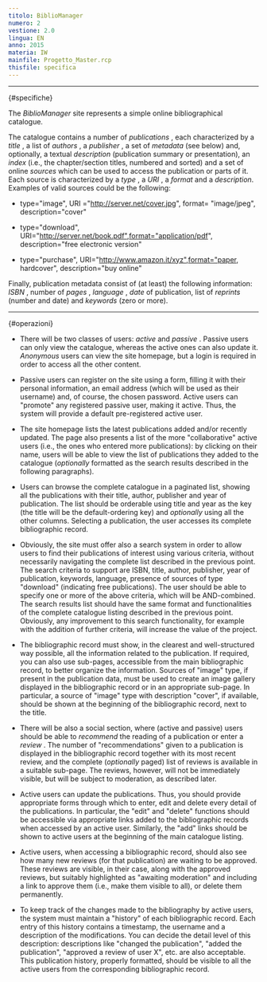 ```yaml
---
titolo: BiblioManager
numero: 2
vestione: 2.0
lingua: EN
anno: 2015
materia: IW
mainfile: Progetto_Master.rcp
thisfile: specifica
---
```


-------

{#specifiche}

The *BiblioManager* site represents a simple online bibliographical catalogue.

The catalogue contains a number of *publications* , each characterized by a *title* , a list of *authors* , a *publisher* , a set of *metadata* (see below) and, optionally, a textual *description* (publication summary or presentation), an *index* (i.e., the chapter/section titles, numbered and sorted) and a set of online *sources* which can be used to access the publication or parts of it. Each source is characterized by a *type* , a *URI* , a *format* and a *description*. Examples of valid sources could be the following:

- type="image", URI ="http://server.net/cover.jpg", format= "image/jpeg", description="cover"

- type="download", URI="http://server.net/book.pdf",format="application/pdf", description="free electronic version"

- type="purchase", URI="http://www.amazon.it/xyz",format="paper, hardcover", description="buy online"

Finally, publication metadata consist of (at least) the following information: *ISBN* , number of *pages* , *language* , *date* of publication, list of *reprints* (number and date) and *keywords* (zero or more).

-------

{#operazioni}

- There will be two classes of users: *active* and *passive* . Passive users can only view the catalogue, whereas the active ones can also update it. *Anonymous* users can view the site homepage, but a login is required in order to access all the other content.

- Passive users can register on the site using a form, filling it with their personal information, an email address (which will be used as their username) and, of course, the chosen password. Active users can "promote" any registered passive user, making it active. Thus, the system will provide a default pre-registered active user.

- The site homepage lists the latest publications added and/or recently updated. The page also presents a list of the more "collaborative" active users (i.e., the ones who entered more publications): by clicking on their name, users will be able to view the list of publications they added to the catalogue (*optionally* formatted as the search results described in the following paragraphs).

- Users can browse the complete catalogue in a paginated list, showing all the publications with their title, author, publisher and year of publication. The list should be orderable using title and year as the key (the title will be the default-ordering key) and *optionally* using all the other columns. Selecting a publication, the user accesses its complete bibliographic record.

- Obviously, the site must offer also a search system in order to allow users to find their publications of interest using various criteria, without necessarily navigating the complete list described in the previous point. The search criteria to support are ISBN, title, author, publisher, year of publication, keywords, language, presence of sources of type "download" (indicating free publications). The user should be able to specify one or more of the above criteria, which will be AND-combined. The search results list should have the same format and functionalities of the complete catalogue listing described in the previous point. Obviously, any improvement to this search functionality, for example with the addition of further criteria, will increase the value of the project.

- The bibliographic record must show, in the clearest and well-structured way possible, all the information related to the publication. If required, you can also use sub-pages, accessible from the main bibliographic record, to better organize the information. Sources of "image" type, if present in the publication data, must be used to create an image gallery displayed in the bibliographic record or in an appropriate sub-page. In particular, a source of "image" type with description "cover", if available, should be shown at the beginning of the bibliographic record, next to the title.

- There will be also a social section, where (active and passive) users should be able to *recommend* the reading of a publication or enter a *review* . The number of "recommendations" given to a publication is displayed in the bibliographic record together with its most recent review, and the complete (*optionally* paged) list of reviews is available in a suitable sub-page. The reviews, however, will not be immediately visible, but will be subject to moderation, as described later.

- Active users can update the publications. Thus, you should provide appropriate forms through which to enter, edit and delete every detail of the publications. In particular, the "edit" and "delete" functions should be accessible via appropriate links added to the bibliographic records when accessed by an active user. Similarly, the "add" links should be shown to active users at the beginning of the main catalogue listing.

- Active users, when accessing a bibliographic record, should also see how many new reviews (for that publication) are waiting to be approved. These reviews are visible, in their case, along with the approved reviews, but suitably highlighted as "awaiting moderation" and including a link to approve them (i.e., make them visible to all), or delete them permanently.

- To keep track of the changes made to the bibliography by active users, the system must maintain a "history" of each bibliographic record. Each entry of this history contains a timestamp, the username and a description of the modifications. You can decide the detail level of this description: descriptions like "changed the publication", "added the publication", "approved a review of user X", etc. are also acceptable. This publication history, properly formatted, should be visible to all the active users from the corresponding bibliographic record.

